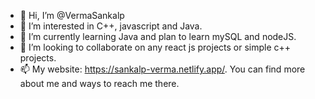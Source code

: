 - 👋 Hi, I’m @VermaSankalp
- 👀 I’m interested in C++, javascript and Java. 
- 🌱 I’m currently learning Java and plan to learn mySQL and nodeJS. 
- 💞️ I’m looking to collaborate on any react js projects or simple c++ projects. 
- 📫 My website: https://sankalp-verma.netlify.app/. You can find more about me and ways to reach me there. 

<!---
VermaSankalp/VermaSankalp is a ✨ special ✨ repository because is `README.md` (this file) appears on your GitHub profile.
You can click the Preview link to take a look at your changes.
--->

